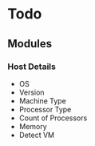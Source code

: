 # Todo

## Modules
### Host Details
- OS
- Version
- Machine Type
- Processor Type
- Count of Processors
- Memory
- Detect VM

